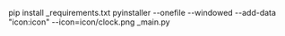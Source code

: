 pip install _requirements.txt
pyinstaller --onefile --windowed --add-data "icon:icon" --icon=icon/clock.png _main.py
